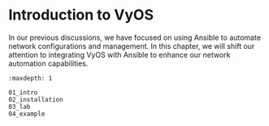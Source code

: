 # Introduction to VyOS

In our previous discussions, we have focused on using Ansible to automate network configurations and management. In this chapter, we will shift our attention to integrating VyOS with Ansible to enhance our network automation capabilities.




```{toctree}
:maxdepth: 1

01_intro
02_installation
03_lab
04_example
```